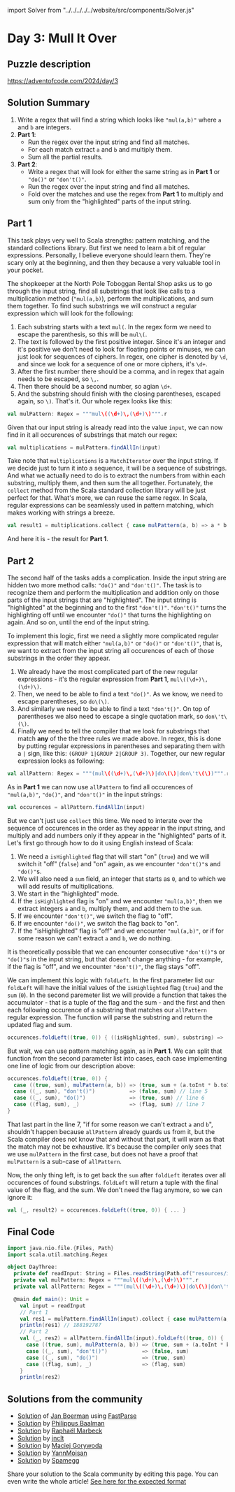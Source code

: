 import Solver from "../../../../../website/src/components/Solver.js"

# Day 3: Mull It Over

## Puzzle description

https://adventofcode.com/2024/day/3

## Solution Summary

1. Write a regex that will find a string which looks like `"mul(a,b)"` where `a` and `b` are integers.
2. **Part 1**:
   - Run the regex over the input string and find all matches.
   - For each match extract `a` and `b` and multiply them.
   - Sum all the partial results.
3. **Part 2**:
   - Write a regex that will look for either the same string as in **Part 1** or `"do()"` or `"don't()"`.
   - Run the regex over the input string and find all matches.
   - Fold over the matches and use the regex from **Part 1** to multiply and sum only from the "highlighted" parts of the input string.

## Part 1

This task plays very well to Scala strengths: pattern matching, and the standard collections library. But first we need to learn a bit of regular expressions. Personally, I believe everyone should learn them. They're scary only at the beginning, and then they because a very valuable tool in your pocket.

The shopkeeper at the North Pole Toboggan Rental Shop asks us to go through the input string, find all substrings that look like calls to a multiplication method (`"mul(a,b)`), perform the multiplications, and sum them together. To find such substrings we will construct a regular expression which will look for the following:
1. Each substring starts with a text `mul(`. In the regex form we need to escape the parenthesis, so this will be `mul\(`.
2. The text is followed by the first positive integer. Since it's an integer and it's positive we don't need to look for floating points or minuses, we can just look for sequences of ciphers. In regex, one cipher is denoted by `\d`, and since we look for a sequence of one or more ciphers, it's `\d+`.
3. After the first number there should be a comma, and in regex that again needs to be escaped, so `\,`.
4. Then there should be a second number, so agian `\d+`.
5. And the substring should finish with the closing parentheses, escaped again, so `\)`.
That's it. Our whole regex looks like this: 
```scala
val mulPattern: Regex = """mul\((\d+)\,(\d+)\)""".r
```

Given that our input string is already read into the value `input`, we can now find in it all occurences of substrings that match our regex:
```scala
val multiplications = mulPattern.findAllIn(input)
```

Take note that `multiplications` is a `MatchIterator` over the input string. If we decide just to turn it into a sequence, it will be a sequence of substrings. And what we actually need to do is to extract the numbers from within each substring, multiply them, and then sum the all together. Fortunately, the `collect` method from the Scala standard collection library will be just perfect for that. What's more, we can reuse the same regex. In Scala, regular expressions can be seamlessly used in pattern matching, which makes working with strings a breeze. 
```scala
val result1 = multiplications.collect { case mulPattern(a, b) => a * b }.sum
```
And here it is - the result for **Part 1**. 

## Part 2

The second half of the tasks adds a complication. Inside the input string are hidden two more method calls: `"do()"` and `"don't()"`. The task is to recognize them and perform the multiplication and addition only on those parts of the input strings that are "highlighted". The input string is "highlighted" at the beginning and to the first `"don't()"`. `"don't()"` turns the highlighting off until we encounter `"do()"` that turns the highlighting on again. And so on, until the end of the input string.

To implement this logic, first we need a slightly more complicated regular expression that will match either `"mul(a,b)"` or `"do()"` or `"don't()"`, that is, we want to extract from the input string all occurences of each of those substrings in the order they appear.
1. We already have the most complicated part of the new regular expressions - it's the regular expression from **Part 1**, `mul\((\d+)\,(\d+)\)`.
2. Then, we need to be able to find a text `"do()"`. As we know, we need to escape parentheses, so `do\(\)`.
3. And similarly we need to be able to find a text `"don't()"`. On top of parentheses we also need to escape a single quotation mark, so `don\'t\(\)`.
4. Finally we need to tell the compiler that we look for substrings that match **any** of the the three rules we made above. In regex, this is done by putting regular expressions in parentheses and separating them with a `|` sign, like this: `(GROUP 1|GROUP 2|GROUP 3)`.
Together, our new regular expression looks as following:
```scala
val allPattern: Regex = """(mul\((\d+)\,(\d+)\)|do\(\)|don\'t\(\))""".r
```

As in **Part 1** we can now use `allPattern` to find all occurences of `"mul(a,b)"`, `"do()"`, and `"don't()"` in the input strings:
```scala
val occurences = allPattern.findAllIn(input)
```

But we can't just use `collect` this time. We need to interate over the sequence of occurences in the order as they appear in the input string, and multiply and add numbers only if they appear in the "highlighted" parts of it. Let's first go through how to do it using English instead of Scala:
1. We need a `isHighlighted` flag that will start "on" (`true`) and we will switch it "off" (`false`) and "on" again, as we encounter `"don't()"`s and `"do()"`s.
2. We will also need a `sum` field, an integer that starts as `0`, and to which we will add results of multiplications.
3. We start in the "highlighted" mode.
4. If the `isHighlighted` flag is "on" and we encounter `"mul(a,b)"`, then we extract integers `a` and `b`, multiply them, and add them to the `sum`.
5. If we encounter `"don't()"`, we switch the flag to "off".
6. If we encounter `"do()"`, we switch the flag back to "on".
7. If the "isHighlighted" flag is "off" and we encounter `"mul(a,b)"`, or if for some reason we can't extract `a` and `b`, we do nothing.

It is theoretically possible that we can encounter consecutive `"don't()"`s or `"do()"`s in the input string, but that doesn't change anything - for example, if the flag is "off", and we encounter `"don't()"`, the flag stays "off".

We can implement this logic with `foldLeft`. In the first parameter list our `foldLeft` will have the initial values of the `isHighlighted` flag (`true`) and the `sum` (`0`). In the second paremeter list we will provide a function that takes the accumulator - that is a tuple of the flag and the sum - and the first and then each following occurence of a substring that matches our `allPattern` regular expression. The function will parse the substring and return the updated flag and sum.
```scala
occurences.foldLeft((true, 0)) { ((isHighlighted, sum), substring) => ... }
```
But wait, we can use pattern matching again, as in **Part 1**. We can split that function from the second parameter list into cases, each case implementing one line of logic from our description above:
```scala
occurences.foldLeft((true, 0)) {
  case ((true, sum), mulPattern(a, b)) => (true, sum + (a.toInt * b.toInt)) // line 4
  case ((_, sum), "don't()")           => (false, sum) // line 5
  case ((_, sum), "do()")              => (true, sum) // line 6
  case ((flag, sum), _)                => (flag, sum) // line 7
}
```
That last part in the line 7, "if for some reason we can't extract `a` and `b`", shouldn't happen because `allPattern` already guards us from it, but the Scala compiler does not know that and without that part, it will warn as that the match may not be exhaustive. It's because the compiler only sees that we use `mulPattern` in the first case, but does not have a proof that `mulPattern` is a sub-case of `allPattern`. 

Now, the only thing left, is to get back the `sum` after `foldLeft` iterates over all occurences of found substrings. `foldLeft` will return a tuple with the final value of the flag, and the sum. We don't need the flag anymore, so we can ignore it:
```scala
val (_, result2) = occurences.foldLeft((true, 0)) { ... }
```

## Final Code

```scala
import java.nio.file.{Files, Path}
import scala.util.matching.Regex

object DayThree:
  private def readInput: String = Files.readString(Path.of("resources/input3"))
  private val mulPattern: Regex = """mul\((\d+)\,(\d+)\)""".r
  private val allPattern: Regex = """(mul\((\d+)\,(\d+)\)|do\(\)|don\'t\(\))""".r

  @main def main(): Unit =
    val input = readInput
    // Part 1
    val res1 = mulPattern.findAllIn(input).collect { case mulPattern(a, b) => a.toInt * b.toInt }.sum
    println(res1) // 188192787
    // Part 2
    val (_, res2) = allPattern.findAllIn(input).foldLeft((true, 0)) {
      case ((true, sum), mulPattern(a, b)) => (true, sum + (a.toInt * b.toInt))
      case ((_, sum), "don't()")           => (false, sum)
      case ((_, sum), "do()")              => (true, sum)
      case ((flag, sum), _)                => (flag, sum)
    }
    println(res2)
```

## Solutions from the community

- [Solution](https://github.com/Jannyboy11/AdventOfCode2024/blob/master/src/main/scala/day03/Day03.scala) of [Jan Boerman](https://x.com/JanBoerman95) using [FastParse](https://com-lihaoyi.github.io/fastparse/)
- [Solution](https://github.com/Philippus/adventofcode/blob/main/src/main/scala/adventofcode2024/Day03.scala) by [Philippus Baalman](https://github.com/philippus)
- [Solution](https://github.com/rmarbeck/advent2024/blob/main/day3/src/main/scala/Solution.scala) by [Raphaël Marbeck](https://github.com/rmarbeck)
- [Solution](https://github.com/jnclt/adventofcode2024/blob/main/day03/mull-it-over.sc) by [jnclt](https://github.com/jnclt)
- [Solution](https://github.com/makingthematrix/AdventOfCode2024/blob/main/src/main/scala/io/github/makingthematrix/AdventofCode2024/DayThree.scala) by [Maciej Gorywoda](https://github.com/makingthematrix)
- [Solution](https://github.com/YannMoisan/advent-of-code/blob/master/2024/src/main/scala/Day3.scala) by [YannMoisan](https://github.com/YannMoisan)
- [Solution](https://github.com/spamegg1/aoc/blob/master/2024/03/03.worksheet.sc#L62) by [Spamegg](https://github.com/spamegg1/)

Share your solution to the Scala community by editing this page.
You can even write the whole article! [See here for the expected format](https://github.com/scalacenter/scala-advent-of-code/discussions/424)
